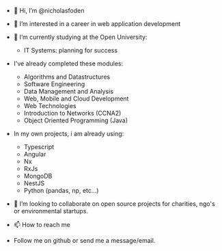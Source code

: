 - 👋 Hi, I’m @nicholasfoden
  
- 👀 I’m interested in a career in web application development
  
- 🌱 I’m currently studying at the Open University:
  - IT Systems: planning for success
    
- I've already completed these modules:
    - Algorithms and Datastructures
    - Software Engineering
    - Data Management and Analysis
    - Web, Mobile and Cloud Development
    - Web Technologies
    - Introduction to Networks (CCNA2)
    - Object Oriented Programming (Java)
      
- In my own projects, i am already using: 
  - Typescript
  - Angular
  - Nx
  - RxJs
  - MongoDB
  - NestJS
  - Python (pandas, np, etc...)
    
- 💞️ I’m looking to collaborate on open source projects for charities, ngo's or environmental startups.
  
- 📫 How to reach me
- Follow me on github or send me a message/email.

<!---
nicholasfoden/nicholasfoden is a ✨ special ✨ repository because its `README.md` (this file) appears on your GitHub profile.
You can click the Preview link to take a look at your changes.
--->
